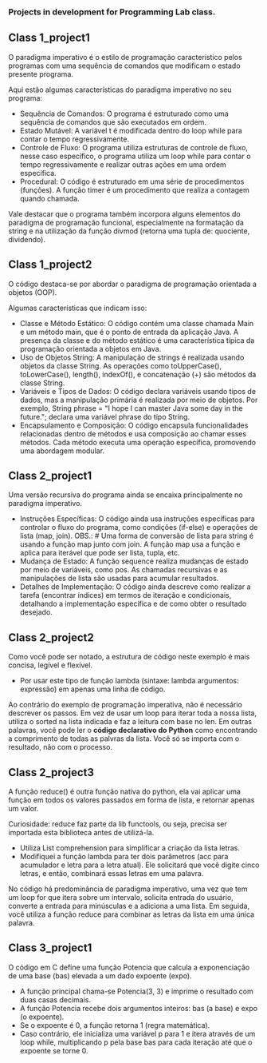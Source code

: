 ### Projects in development for Programming Lab class.

## Class 1_project1
O paradigma imperativo é o estilo de programação característico pelos programas com uma sequência de comandos que 
modificam o estado presente programa. 

Aqui estão algumas características do paradigma imperativo no seu programa:
* Sequência de Comandos: O programa é estruturado como uma sequência de comandos que são executados em ordem. 
* Estado Mutável: A variável t é modificada dentro do loop while para contar o tempo regressivamente.
* Controle de Fluxo: O programa utiliza estruturas de controle de fluxo, nesse caso específico, o programa utiliza 
um loop while para contar o tempo regressivamente e realizar outras ações em uma ordem específica.
* Procedural: O código é estruturado em uma série de procedimentos (funções). A função timer é um procedimento que realiza a contagem
 quando chamada.

Vale destacar que o programa também incorpora alguns elementos do paradigma de programação funcional, especialmente na 
formatação da string e na utilização da função divmod (retorna uma tupla de: quociente, dividendo). 

## Class 1_project2
O código destaca-se por abordar o paradigma de programação orientada a objetos (OOP). 

Algumas características que indicam isso:
* Classe e Método Estático: O código contém uma classe chamada Main e um método main, que é o ponto de entrada da aplicação Java.
A presença da classe e do método estático é uma característica típica da programação orientada a objetos em Java.
* Uso de Objetos String: A manipulação de strings é realizada usando objetos da classe String. As operações como toUpperCase(), toLowerCase(),
length(), indexOf(), e concatenação (+) são métodos da classe String.
* Variáveis e Tipos de Dados: O código declara variáveis usando tipos de dados, mas a manipulação primária é realizada por meio de objetos. Por exemplo, 
String phrase = "I hope I can master Java some day in the future."; declara uma variável phrase do tipo String.
* Encapsulamento e Composição: O código encapsula funcionalidades relacionadas dentro de métodos e usa composição ao chamar esses métodos. Cada método 
executa uma operação específica, promovendo uma abordagem modular.

## Class 2_project1
Uma versão recursiva do programa ainda se encaixa principalmente no paradigma imperativo.

* Instruções Específicas: O código ainda usa instruções específicas para controlar o fluxo do programa, como condições (if-else) 
e operações de lista (map, join). OBS.: # Uma forma de conversão de lista para string é usando a função map junto com join. A função map usa a função e aplica para iterável que pode ser lista, tupla, etc.
* Mudança de Estado: A função sequence realiza mudanças de estado por meio de variáveis, como pos. As chamadas 
recursivas e as manipulações de lista são usadas para acumular resultados.
* Detalhes de Implementação: O código ainda descreve como realizar a tarefa (encontrar índices) em termos de iteração e condicionais,
detalhando a implementação específica e de como obter o resultado desejado.

## Class 2_project2
Como você pode ser notado, a estrutura de código neste exemplo é mais concisa, legível e flexível. 
* Por usar este tipo de função lambda (sintaxe: lambda argumentos: expressão) em apenas uma linha de código.

Ao contrário do exemplo de programação imperativa, não é necessário descrever os passos. Em vez de usar um loop para iterar toda a nossa lista, utiliza o sorted na lista indicada e faz a leitura com base no len.
Em outras palavras, você pode ler o **código declarativo do Python** como encontrando a comprimento de todas as palvras da lista. Você só se importa com o resultado, não com o processo.

## Class 2_project3
A função reduce() é outra função nativa do python, ela vai aplicar uma função em todos os valores passados em forma de lista, e retornar apenas um valor.

Curiosidade: reduce faz parte da lib functools, ou seja, precisa ser importada esta biblioteca antes de utilizá-la. 

* Utiliza List comprehension para simplificar a criação da lista letras.
* Modifiquei a função lambda para ter dois parâmetros (acc para acumulador e letra para a letra atual).
Ele solicitará que você digite cinco letras, e então, combinará essas letras em uma palavra.

No código há predominância de paradigma imperativo, uma vez que tem um loop for que itera sobre um intervalo, solicita entrada do usuário, 
converte a entrada para minúsculas e a adiciona a uma lista. Em seguida, você utiliza a função reduce para 
combinar as letras da lista em uma única palavra.

## Class 3_project1
O código em C define uma função Potencia que calcula a exponenciação de uma base (bas) elevada a um dado expoente (expo). 

* A função principal chama-se Potencia(3, 3) e imprime o resultado com duas casas decimais.
* A função Potencia recebe dois argumentos inteiros: bas (a base) e expo (o expoente).
* Se o expoente é 0, a função retorna 1 (regra matemática).
* Caso contrário, ele inicializa uma variável p para 1 e itera através de um loop while, multiplicando p pela base bas para cada iteração até que o expoente se torne 0.

